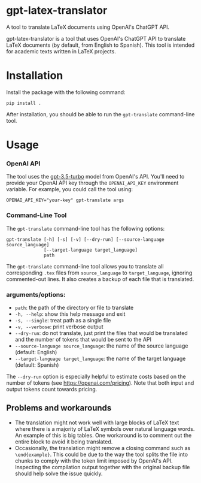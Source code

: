 # gpt-latex-translator
A tool to translate LaTeX documents using OpenAI's ChatGPT API.

gpt-latex-translator is a tool that uses OpenAI's ChatGPT API to translate LaTeX documents (by default, from English to Spanish). This tool is intended for academic texts written in LaTeX projects.

# Installation 
Install the package with the following command:
```
pip install .
```
After installation, you should be able to run the `gpt-translate` command-line tool.

# Usage
### OpenAI API
The tool uses the [gpt-3.5-turbo](https://platform.openai.com/docs/guides/chat) model from OpenAI's API. You'll need to provide your OpenAI API key through the `OPENAI_API_KEY` environment variable. For example, you could call the tool using:

```OPENAI_API_KEY="your-key" gpt-translate args```

### Command-Line Tool

The `gpt-translate` command-line tool has the following options:

```
gpt-translate [-h] [-s] [-v] [--dry-run] [--source-language source_language]
              [--target-language target_language]
              path
```

The `gpt-translate` command-line tool allows you to translate all corresponding `.tex` files from `source_language` to `target_language`, ignoring commented-out lines. It also creates a backup of each file that is translated.


### arguments/options:
- `path`: the path of the directory or file to translate
- `-h, --help`: show this help message and exit
- `-s, --single`: treat path as a single file
- `-v, --verbose`: print verbose output
- `--dry-run`: do not translate, just print the files that would be translated and the number of tokens that would be sent to the API
- `--source-language source_language`: the name of the source language (default: English)
- `--target-language target_language`: the name of the target language (default: Spanish)

The `--dry-run` option is especially helpful to estimate costs based on the number of tokens (see https://openai.com/pricing). Note that both input and output tokens count towards pricing.

## Problems and workarounds

- The translation might not work well with large blocks of LaTeX text where there is a majority of LaTeX symbols over natural language words. An example of this is big tables. One workaround is to comment out the entire block to avoid it being translated.
- Occasionally, the translation might remove a closing command such as `\end{example}`. This could be due to the way the tool splits the file into chunks to comply with the token limit imposed by OpenAI's API. Inspecting the compilation output together with the original backup file should help solve the issue quickly.

